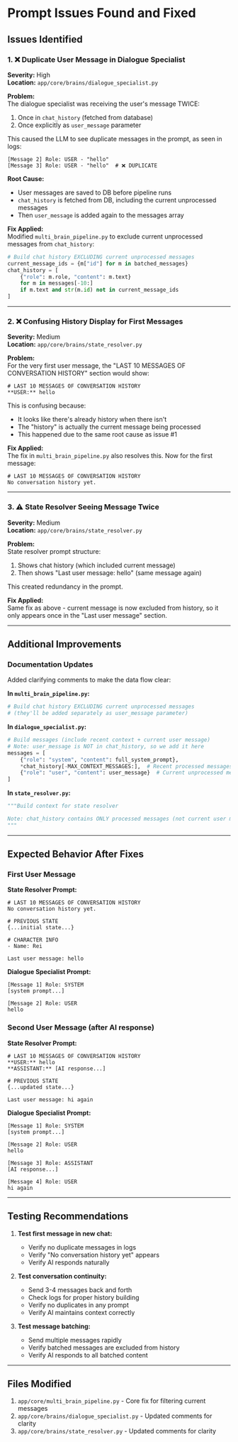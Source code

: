 # Prompt Issues Found and Fixed

## Issues Identified

### 1. ❌ Duplicate User Message in Dialogue Specialist

**Severity:** High  
**Location:** `app/core/brains/dialogue_specialist.py`

**Problem:**  
The dialogue specialist was receiving the user's message TWICE:

1. Once in `chat_history` (fetched from database)
2. Once explicitly as `user_message` parameter

This caused the LLM to see duplicate messages in the prompt, as seen in logs:

```
[Message 2] Role: USER - "hello"
[Message 3] Role: USER - "hello"  # ❌ DUPLICATE
```

**Root Cause:**

- User messages are saved to DB before pipeline runs
- `chat_history` is fetched from DB, including the current unprocessed messages
- Then `user_message` is added again to the messages array

**Fix Applied:**  
Modified `multi_brain_pipeline.py` to exclude current unprocessed messages from `chat_history`:

```python
# Build chat history EXCLUDING current unprocessed messages
current_message_ids = {m["id"] for m in batched_messages}
chat_history = [
    {"role": m.role, "content": m.text}
    for m in messages[-10:]
    if m.text and str(m.id) not in current_message_ids
]
```

---

### 2. ❌ Confusing History Display for First Messages

**Severity:** Medium  
**Location:** `app/core/brains/state_resolver.py`

**Problem:**  
For the very first user message, the "LAST 10 MESSAGES OF CONVERSATION HISTORY" section would show:

```
# LAST 10 MESSAGES OF CONVERSATION HISTORY
**USER:** hello
```

This is confusing because:

- It looks like there's already history when there isn't
- The "history" is actually the current message being processed
- This happened due to the same root cause as issue #1

**Fix Applied:**  
The fix in `multi_brain_pipeline.py` also resolves this. Now for the first message:

```
# LAST 10 MESSAGES OF CONVERSATION HISTORY
No conversation history yet.
```

---

### 3. ⚠️ State Resolver Seeing Message Twice

**Severity:** Medium  
**Location:** `app/core/brains/state_resolver.py`

**Problem:**  
State resolver prompt structure:

1. Shows chat history (which included current message)
2. Then shows "Last user message: hello" (same message again)

This created redundancy in the prompt.

**Fix Applied:**  
Same fix as above - current message is now excluded from history, so it only appears once in the "Last user message" section.

---

## Additional Improvements

### Documentation Updates

Added clarifying comments to make the data flow clear:

**In `multi_brain_pipeline.py`:**

```python
# Build chat history EXCLUDING current unprocessed messages
# (they'll be added separately as user_message parameter)
```

**In `dialogue_specialist.py`:**

```python
# Build messages (include recent context + current user message)
# Note: user_message is NOT in chat_history, so we add it here
messages = [
    {"role": "system", "content": full_system_prompt},
    *chat_history[-MAX_CONTEXT_MESSAGES:],  # Recent processed messages
    {"role": "user", "content": user_message}  # Current unprocessed message
]
```

**In `state_resolver.py`:**

```python
"""Build context for state resolver

Note: chat_history contains ONLY processed messages (not current user message)
"""
```

---

## Expected Behavior After Fixes

### First User Message

**State Resolver Prompt:**

```
# LAST 10 MESSAGES OF CONVERSATION HISTORY
No conversation history yet.

# PREVIOUS STATE
{...initial state...}

# CHARACTER INFO
- Name: Rei

Last user message: hello
```

**Dialogue Specialist Prompt:**

```
[Message 1] Role: SYSTEM
[system prompt...]

[Message 2] Role: USER
hello
```

### Second User Message (after AI response)

**State Resolver Prompt:**

```
# LAST 10 MESSAGES OF CONVERSATION HISTORY
**USER:** hello
**ASSISTANT:** [AI response...]

# PREVIOUS STATE
{...updated state...}

Last user message: hi again
```

**Dialogue Specialist Prompt:**

```
[Message 1] Role: SYSTEM
[system prompt...]

[Message 2] Role: USER
hello

[Message 3] Role: ASSISTANT
[AI response...]

[Message 4] Role: USER
hi again
```

---

## Testing Recommendations

1. **Test first message in new chat:**

   - Verify no duplicate messages in logs
   - Verify "No conversation history yet" appears
   - Verify AI responds naturally

2. **Test conversation continuity:**

   - Send 3-4 messages back and forth
   - Check logs for proper history building
   - Verify no duplicates in any prompt
   - Verify AI maintains context correctly

3. **Test message batching:**
   - Send multiple messages rapidly
   - Verify batched messages are excluded from history
   - Verify AI responds to all batched content

---

## Files Modified

1. `app/core/multi_brain_pipeline.py` - Core fix for filtering current messages
2. `app/core/brains/dialogue_specialist.py` - Updated comments for clarity
3. `app/core/brains/state_resolver.py` - Updated comments for clarity
